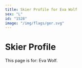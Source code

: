```yaml
---
title: Skier Profile for Eva Wolf
sex: "L"
id: "1528"
image: "/img/flags/ger.svg" 
---
```


# Skier Profile

This page is for: Eva Wolf.
    